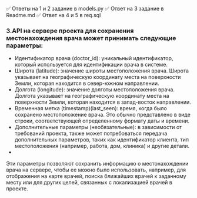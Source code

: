 :white_check_mark: Ответы на 1 и 2 задание в models.py
:white_check_mark: Ответ на 3 задание в Readme.md
:white_check_mark: Ответ на 4 и 5 в req.sql


### 3.API на сервере проекта для сохранения местонахождения врача может принимать следующие параметры:
- Идентификатор врача (doctor_id): уникальный идентификатор, который используется 
для идентификации врача в системе.
- Широта (latitude): значение широты местоположения врача. Широта указывает на 
географическую координату места на поверхности Земли, которая находится в 
север-южном направлении.
- Долгота (longitude): значение долготы местоположения врача. Долгота указывает 
на географическую координату места на поверхности Земли, которая находится в
запад-восток направлении.
- Временная метка (timestamp)(last_seen): время, когда было сохранено местоположение врача. 
Это обычно представлено в виде строки, соответствующей определенному формату даты
и времени.
- Дополнительные параметры (необязательные): в зависимости от требований проекта,
также может потребоваться передача дополнительных параметров, таких как идентификатор
клиента, тип местоположения (например, работа, дом, клиника) и другие детали.
- 
 Эти параметры позволяют сохранить информацию о местонахождении врача на сервере,
чтобы ее можно было использовать, например, для отображения на карте врачей,
поиска ближайших врачей к заданному месту или для других целей, связанных с
локализацией врачей в проекте.
